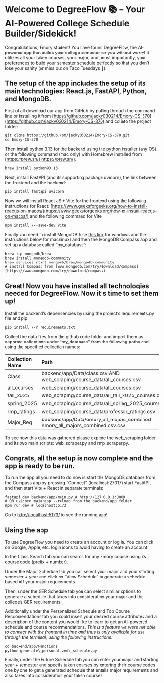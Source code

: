 # **Welcome to DegreeFlow 📚 – Your AI-Powered College Schedule Builder/Sidekick\!**

Congratulations, Emory student\! You have found DegreeFlow, the AI-powered app that builds your college semester for you without worry\! It utilizes all your taken courses, your major, and, most importantly, your preferences to build your semester schedule perfectly so that you don’t lose your sanity (or miss out on Taco Tuesdays 🌮).

## **The setup of the app includes the setup of its main technologies: React.js, FastAPI, Python, and MongoDB.**

First of all download our app from GitHub by pulling through the command line or installing it from [https://github.com/jacky030214/Emory-CS-370](https://github.com/jacky030214/Emory-CS-370) and cd into the project folder:  
```
git clone https://github.com/jacky030214/Emory-CS-370.git  
cd Emory-CS-370
```

Then install python 3.13 for the backend using the [python installer](https://www.python.org/downloads/) (any OS) or the following command (mac only) with Homebrew installed from [https://brew.sh/](https://brew.sh/).  
```
brew install python@3.13
```

Next, install FastAPI (and its supporting package uvicorn), the link between the frontend and the backend:  
```
pip install fastapi uvicorn
```

Now we will install React JS \+ Vite for the frontend using the following instructions for React: [https://www.geeksforgeeks.org/how-to-install-reactjs-on-macos/](https://www.geeksforgeeks.org/how-to-install-reactjs-on-macos/) and the following command for Vite:  
```
npm install \--save-dev vite
```

Finally you need to install MongoDB (use [this link](https://www.mongodb.com/docs/manual/tutorial/install-mongodb-on-windows/) for windows and the instructions below for mac/linux) and then the MongoDB Compass app and set up a database called “my\_database”:  
```
brew tap mongodb/brew  
brew install mongodb-community  
brew services start mongodb/brew/mongodb-community  
# install Compass from [www.mongodb.com/try/download/compass](https://www.mongodb.com/try/download/compass)
```

## **Great\! Now you have installed all technologies needed for DegreeFlow. Now it's time to set them up\!**

Install the backend’s dependencies by using the project’s requirements.py file and pip:  
```
pip install \-r requirements.txt
```

Collect the data files from the github code folder and import them as separate collections under “my\_database” from the following paths and using the specified collection names:

| Collection Name | Path |
| :---- | :---- |
| Class | backend/app/Data/class.csv AND web\_scraping/course\_data/all\_courses.csv |
| all\_courses | web\_scraping/course\_data/all\_courses.csv |
| fall\_2025 | web\_scraping/course\_data/all\_fall\_2025\_courses.csv |
| spring\_2025 | web\_scraping/course\_data/all\_spring\_2025\_courses.csv |
| rmp\_ratings | web\_scraping/course\_data/professor\_ratings.csv |
| Major\_Req | backend/app/Data/emory\_all\_majors\_combined \- emory\_all\_majors\_combined.csv.csv |

To see how this data was gathered please explore the web\_scraping folder and its two main scripts: web\_scraper.py and rmp\_scraper.py.

## **Congrats, all the setup is now complete and the app is ready to be run.**

To run the app all you need to do now is start the MongoDB database from the Compass app by pressing “Connect” (localhost:27017) start FastAPI, and then start Vite \+ React in separate terminals:  
```
fastapi dev backend/app/main.py # http://127.0.0.1:8000   
# OR uvicorn main:app --reload from the backend/app folder  
npm run dev # localhost:5173
```

Go to [http://localhost:5173/](http://localhost:5173/) to see the running app!

## **Using the app**

To use DegreeFlow you need to create an account or log in. You can click on Google, Apple, etc. login icons to avoid having to create an account.

In the Class Search tab you can search for any Emory course using its course code (prefix \+ number).

Under the Major Schedule tab you can select your major and your starting semester \+ year and click on “View Schedule” to generate a schedule based off your major requirements.

Then, under the GER Schedule tab you can select similar options to generate a schedule that takes into consideration your major and the college’s GER requirements.

Additionally under the Personalized Schedule and Top Course Reccomendations tab you could insert your desired course attributes and a description of the content you would like to learn to get an AI-powered schedule and course recommendations. *This is a feature we were not able to connect with the frontend in time and thus is only available for use through the terminal, using the following instructions:*  
```
cd backend/app/Functions  
python generate\_personalized\_schedule.py
```

Finally, under the Future Schedule tab you can enter your major and starting year \+ semester and specify taken courses by entering their course codes one by one to get a generated schedule that entails major requirements and also takes into consideration your taken courses.
